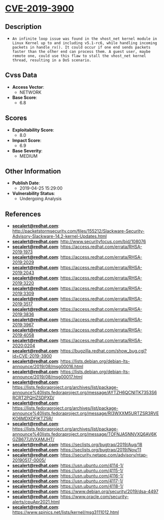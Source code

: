 
# [CVE-2019-3900](http://packetstormsecurity.com/files/155212/Slackware-Security-Advisory-Slackware-14.2-kernel-Updates.html)

## Description

- `An infinite loop issue was found in the vhost_net kernel module in Linux Kernel up to and including v5.1-rc6, while handling incoming packets in handle_rx(). It could occur if one end sends packets faster than the other end can process them. A guest user, maybe remote one, could use this flaw to stall the vhost_net kernel thread, resulting in a DoS scenario.`

## Cvss Data

- **Access Vector**:
  - NETWORK
- **Base Score**:
  - 6.8

## Scores

- **Exploitability Score**:
  - 8.0
- **Impact Score**:
  - 6.9
- **Base Severity**:
  - MEDIUM

## Other Information

- **Publish Date**:
  - 2019-04-25 15:29:00
- **Vulnerability Status**:
  - Undergoing Analysis

## References

- **secalert@redhat.com**: http://packetstormsecurity.com/files/155212/Slackware-Security-Advisory-Slackware-14.2-kernel-Updates.html
- **secalert@redhat.com**: http://www.securityfocus.com/bid/108076
- **secalert@redhat.com**: https://access.redhat.com/errata/RHSA-2019:1973
- **secalert@redhat.com**: https://access.redhat.com/errata/RHSA-2019:2029
- **secalert@redhat.com**: https://access.redhat.com/errata/RHSA-2019:2043
- **secalert@redhat.com**: https://access.redhat.com/errata/RHSA-2019:3220
- **secalert@redhat.com**: https://access.redhat.com/errata/RHSA-2019:3309
- **secalert@redhat.com**: https://access.redhat.com/errata/RHSA-2019:3517
- **secalert@redhat.com**: https://access.redhat.com/errata/RHSA-2019:3836
- **secalert@redhat.com**: https://access.redhat.com/errata/RHSA-2019:3967
- **secalert@redhat.com**: https://access.redhat.com/errata/RHSA-2019:4058
- **secalert@redhat.com**: https://access.redhat.com/errata/RHSA-2020:0204
- **secalert@redhat.com**: https://bugzilla.redhat.com/show_bug.cgi?id=CVE-2019-3900
- **secalert@redhat.com**: https://lists.debian.org/debian-lts-announce/2019/08/msg00016.html
- **secalert@redhat.com**: https://lists.debian.org/debian-lts-announce/2019/08/msg00017.html
- **secalert@redhat.com**: https://lists.fedoraproject.org/archives/list/package-announce%40lists.fedoraproject.org/message/AYTZH6QCNITK7353S6RCRT2PQHZSDPXD/
- **secalert@redhat.com**: https://lists.fedoraproject.org/archives/list/package-announce%40lists.fedoraproject.org/message/RI3WXXM5URTZSR3RVEKO6MDXDFIKTZ5R/
- **secalert@redhat.com**: https://lists.fedoraproject.org/archives/list/package-announce%40lists.fedoraproject.org/message/TOFNJA5NNVXQ6AV6KGZB677JIVXAMJHT/
- **secalert@redhat.com**: https://seclists.org/bugtraq/2019/Aug/18
- **secalert@redhat.com**: https://seclists.org/bugtraq/2019/Nov/11
- **secalert@redhat.com**: https://security.netapp.com/advisory/ntap-20190517-0005/
- **secalert@redhat.com**: https://usn.ubuntu.com/4114-1/
- **secalert@redhat.com**: https://usn.ubuntu.com/4115-1/
- **secalert@redhat.com**: https://usn.ubuntu.com/4116-1/
- **secalert@redhat.com**: https://usn.ubuntu.com/4117-1/
- **secalert@redhat.com**: https://usn.ubuntu.com/4118-1/
- **secalert@redhat.com**: https://www.debian.org/security/2019/dsa-4497
- **secalert@redhat.com**: https://www.oracle.com/security-alerts/cpuApr2021.html
- **secalert@redhat.com**: https://www.spinics.net/lists/kernel/msg3111012.html
